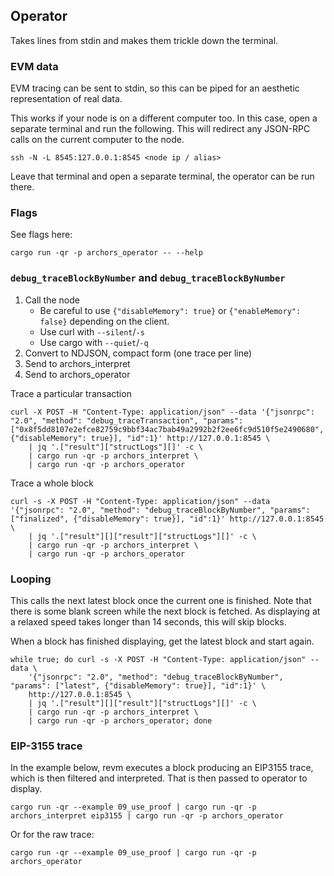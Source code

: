 ## Operator

Takes lines from stdin and makes them trickle down the terminal.


### EVM data
EVM tracing can be sent to stdin, so this can be piped for an aesthetic representation
of real data.

This works if your node is on a different computer too. In this case,
open a separate terminal and run the following. This will redirect any JSON-RPC
calls on the current computer to the node.
```command
ssh -N -L 8545:127.0.0.1:8545 <node ip / alias>
```
Leave that terminal and open a separate terminal, the operator can be run there.


### Flags
See flags here:
```command
cargo run -qr -p archors_operator -- --help
```

### `debug_traceBlockByNumber` and `debug_traceBlockByNumber`

1. Call the node
    - Be careful to use `{"disableMemory": true}` or `{"enableMemory": false}` depending on the client.
    - Use curl with `--silent`/`-s`
    - Use cargo with `--quiet`/`-q`
2. Convert to NDJSON, compact form (one trace per line)
3. Send to archors_interpret
4. Send to archors_operator

Trace a particular transaction
```command
curl -X POST -H "Content-Type: application/json" --data '{"jsonrpc": "2.0", "method": "debug_traceTransaction", "params": ["0x8f5dd8107e2efce82759c9bbf34ac7bab49a2992b2f2ee6fc9d510f5e2490680", {"disableMemory": true}], "id":1}' http://127.0.0.1:8545 \
    | jq '.["result"]["structLogs"][]' -c \
    | cargo run -qr -p archors_interpret \
    | cargo run -qr -p archors_operator
```

Trace a whole block
```command
curl -s -X POST -H "Content-Type: application/json" --data '{"jsonrpc": "2.0", "method": "debug_traceBlockByNumber", "params": ["finalized", {"disableMemory": true}], "id":1}' http://127.0.0.1:8545 \
    | jq '.["result"][]["result"]["structLogs"][]' -c \
    | cargo run -qr -p archors_interpret \
    | cargo run -qr -p archors_operator
```
### Looping

This calls the next latest block once the current one is finished. Note that there is some blank
screen while the next block is fetched. As displaying at a relaxed speed takes longer than 14
seconds, this will skip blocks.

When a block has finished displaying, get the latest block and start again.
```command
while true; do curl -s -X POST -H "Content-Type: application/json" --data \
    '{"jsonrpc": "2.0", "method": "debug_traceBlockByNumber", "params": ["latest", {"disableMemory": true}], "id":1}' \
    http://127.0.0.1:8545 \
    | jq '.["result"][]["result"]["structLogs"][]' -c \
    | cargo run -qr -p archors_interpret \
    | cargo run -qr -p archors_operator; done
```

### EIP-3155 trace
In the example below, revm executes a block producing an EIP3155 trace, which is then
filtered and interpreted. That is then passed to operator to display.

```command
cargo run -qr --example 09_use_proof | cargo run -qr -p archors_interpret eip3155 | cargo run -qr -p archors_operator
```
Or for the raw trace:
```command
cargo run -qr --example 09_use_proof | cargo run -qr -p archors_operator
```
